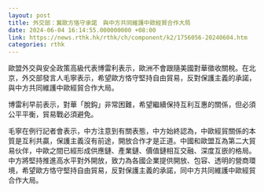 ```yaml
---
layout: post
title: 外交部：冀歐方恪守承諾　與中方共同維護中歐經貿合作大局
date: 2024-06-04 16:14:55.000000000 +08:00
link: https://news.rthk.hk/rthk/ch/component/k2/1756056-20240604.htm
categories: rthk
---
```


歐盟外交與安全政策高級代表博雷利表示，歐洲不會跟隨美國對華徵收關稅。在北京，外交部發言人毛寧表示，希望歐方恪守堅持自由貿易，反對保護主義的承諾，與中方共同維護中歐經貿合作大局。

博雷利早前表示，對華「脫鈎」非常困難，希望繼續保持互利互惠的關係，但必須公平平衡，貿易戰必須避免。

毛寧在例行記者會表示，中方注意到有關表態，中方始終認為，中歐經貿關係的本質是互利共贏，保護主義沒有前途，開放合作才是正道。中國和歐盟互為第二大貿易伙伴，中歐之間已經形成供應鏈、產業鏈、價值鏈相互交融、深度互嵌的格局。中方將堅持推進高水平對外開放，致力為各國企業提供開放、包容、透明的營商環境，希望歐方恪守堅持自由貿易，反對保護主義的承諾，同中方共同維護中歐經貿合作大局。
